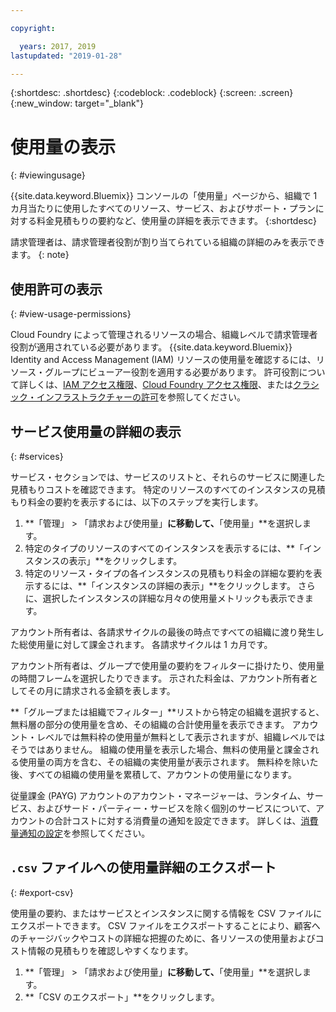 ```yaml
---

copyright:

  years: 2017, 2019
lastupdated: "2019-01-28"

---
```


{:shortdesc: .shortdesc}
{:codeblock: .codeblock}
{:screen: .screen}
{:new_window: target="_blank"}


# 使用量の表示
{: #viewingusage}

{{site.data.keyword.Bluemix}} コンソールの「使用量」ページから、組織で 1 カ月当たりに使用したすべてのリソース、サービス、およびサポート・プランに対する料金見積もりの要約など、使用量の詳細を表示できます。
{:shortdesc}

請求管理者は、請求管理者役割が割り当てられている組織の詳細のみを表示できます。
{: note}


## 使用許可の表示
{: #view-usage-permissions}

Cloud Foundry によって管理されるリソースの場合、組織レベルで請求管理者役割が適用されている必要があります。 {{site.data.keyword.Bluemix}} Identity and Access Management (IAM) リソースの使用量を確認するには、リソース・グループにビューアー役割を適用する必要があります。 許可役割について詳しくは、[IAM アクセス権限](/docs/iam?topic=iam-userroles)、[Cloud Foundry アクセス権限](/docs/iam?topic=iam-cfaccess)、または[クラシック・インフラストラクチャーの許可](/docs/iam?topic=iam-infrapermission)を参照してください。

## サービス使用量の詳細の表示
{: #services}

サービス・セクションでは、サービスのリストと、それらのサービスに関連した見積もりコストを確認できます。 特定のリソースのすべてのインスタンスの見積もり料金の要約を表示するには、以下のステップを実行します。

1. **「管理」 > 「請求および使用量」**に移動して、**「使用量」**を選択します。
2. 特定のタイプのリソースのすべてのインスタンスを表示するには、**「インスタンスの表示」**をクリックします。  
3. 特定のリソース・タイプの各インスタンスの見積もり料金の詳細な要約を表示するには、**「インスタンスの詳細の表示」**をクリックします。 さらに、選択したインスタンスの詳細な月々の使用量メトリックも表示できます。

アカウント所有者は、各請求サイクルの最後の時点ですべての組織に渡り発生した総使用量に対して課金されます。 各請求サイクルは 1 カ月です。

アカウント所有者は、グループで使用量の要約をフィルターに掛けたり、使用量の時間フレームを選択したりできます。 示された料金は、アカウント所有者としてその月に請求される金額を表します。

**「グループまたは組織でフィルター」**リストから特定の組織を選択すると、無料層の部分の使用量を含め、その組織の合計使用量を表示できます。 アカウント・レベルでは無料枠の使用量が無料として表示されますが、組織レベルではそうではありません。 組織の使用量を表示した場合、無料の使用量と課金される使用量の両方を含む、その組織の実使用量が表示されます。 無料枠を除いた後、すべての組織の使用量を累積して、アカウントの使用量になります。

従量課金 (PAYG) アカウントのアカウント・マネージャーは、ランタイム、サービス、およびサード・パーティー・サービスを除く個別のサービスについて、アカウントの合計コストに対する消費量の通知を設定できます。 詳しくは、[消費量通知の設定](/docs/billing-usage?topic=billing-usage-spending)を参照してください。

## `.csv` ファイルへの使用量詳細のエクスポート
{: #export-csv}

使用量の要約、またはサービスとインスタンスに関する情報を CSV ファイルにエクスポートできます。 CSV ファイルをエクスポートすることにより、顧客へのチャージバックやコストの詳細な把握のために、各リソースの使用量およびコスト情報の見積もりを確認しやすくなります。

1. **「管理」 > 「請求および使用量」**に移動して、**「使用量」**を選択します。
2. **「CSV のエクスポート」**をクリックします。  
